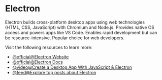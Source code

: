 # Electron

Electron builds cross-platform desktop apps using web technologies (HTML, CSS, JavaScript) with Chromium and Node.js. Provides native OS access and powers apps like VS Code. Enables rapid development but can be resource-intensive. Popular choice for web developers.

Visit the following resources to learn more:

- [@official@Electron Website](https://www.electronjs.org/)
- [@official@Electron Docs](https://www.electronjs.org/docs/latest/)
- [@video@Create a Desktop App With JavaScript & Electron](https://www.youtube.com/watch?v=ML743nrkMHw)
- [@feed@Explore top posts about Electron](https://app.daily.dev/tags/electron?ref=roadmapsh)
